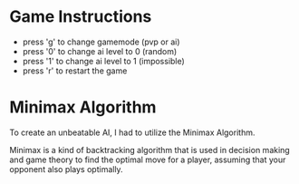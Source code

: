 # Game Instructions
* press 'g' to change gamemode (pvp or ai)
* press '0' to change ai level to 0 (random)
* press '1' to change ai level to 1 (impossible)
* press 'r' to restart the game

# Minimax Algorithm
To create an unbeatable AI, I had to utilize the Minimax Algorithm.

Minimax is a kind of backtracking algorithm that is used in decision making and game theory to find the optimal move for a player, assuming that your opponent also plays optimally. 

